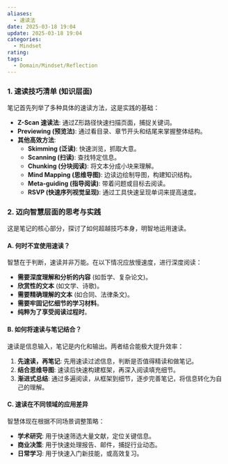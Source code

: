 ```yaml
---
aliases:
  - 速读法
date: 2025-03-18 19:04
update: 2025-03-18 19:04
categories:
  - Mindset
rating: 
tags:
  - Domain/Mindset/Reflection
---
```


### 1. 速读技巧清单 (知识层面)

笔记首先列举了多种具体的速读方法，这是实践的基础：

*   **Z-Scan 速读法**: 通过Z形路径快速扫描页面，捕捉关键词。
*   **Previewing (预览法)**: 通过看目录、章节开头和结尾来掌握整体结构。
*   **其他高效方法**:
    *   **Skimming (泛读)**: 快速浏览，抓取大意。
    *   **Scanning (扫读)**: 查找特定信息。
    *   **Chunking (分块阅读)**: 将文本分成小块来理解。
    *   **Mind Mapping (思维导图)**: 边读边绘制导图，构建知识结构。
    *   **Meta-guiding (指导阅读)**: 带着问题或目标去阅读。
    *   **RSVP (快速序列视觉呈现)**: 通过工具快速呈现单词来提高速度。

### 2. 迈向智慧层面的思考与实践

这是笔记的核心部分，探讨了如何超越技巧本身，明智地运用速读。

#### A. 何时不宜使用速读？
智慧在于判断，速读并非万能。在以下情况应放慢速度，进行深度阅读：
*   **需要深度理解和分析的内容** (如哲学、复杂论文)。
*   **欣赏性的文本** (如文学、诗歌)。
*   **需要精确理解的文本** (如合同、法律条文)。
*   **需要牢固记忆细节的学习材料**。
*   **纯粹为了享受阅读过程时**。

#### B. 如何将速读与笔记结合？
速读是信息输入，笔记是内化和输出。两者结合能极大提升效率：
1.  **先速读，再笔记**: 先用速读过滤信息，判断是否值得精读和做笔记。
2.  **结合思维导图**: 速读后快速构建框架，再深入阅读填充细节。
3.  **渐进式总结**: 通过多遍阅读，从框架到细节，逐步完善笔记，将信息转化为自己的理解。

#### C. 速读在不同领域的应用差异
智慧体现在根据不同场景调整策略：
*   **学术研究**: 用于快速筛选大量文献，定位关键信息。
*   **商业决策**: 用于快速处理报告、邮件，捕捉行业动态。
*   **日常学习**: 用于快速入门新技能，或高效复习。
